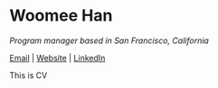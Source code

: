 # Woomee Han

_Program manager based in San Francisco, California_ <br>

[Email](mailto:woomeeh@gmail.com) | [Website](https://wanderwomen.kr/) | [LinkedIn](https://www.linkedin.com/in/woomeehan/)





This is CV
